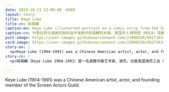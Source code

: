 ```yaml
---
date: 2019-10-11 12:00:00 -0400
layout: story
title: Keye Luke
title-cn: 陆锡麟
caption-en: Keye Luke illustarted portrait on a comic strip from the Sunday comic section, Museum of Chinese in<br>America (MOCA) Collection
caption-cn: 刊登在周日漫画页面的连环漫画中陆锡麟的肖像，美国华人博物馆（MOCA）馆藏
post-image: https://user-images.githubusercontent.com/23090526/66271633-5ee95380-e82e-11e9-8b37-939a7163e273.jpg
card-image: https://user-images.githubusercontent.com/23090526/66271634-5f81ea00-e82e-11e9-9ff0-7599d9ea37f6.jpg
story-en: |
  <p>Keye Luke (1904-1991) was a Chinese American artist, actor, and founding member of the Screen Actors Guild. One of the most prominent Asian actor’s in America in the mid-twentieth century, he was the first Chinese-American contract actor signed by RKO, Universal Pictures, and Metro-Goldwyn-Mayer. He was first an artist and muralist, beginning in the studio system as a commercial set artist before landing his first acting role in <i>The Painted Veil</i> alongside Greta Garbo. Luke’s acting career took off when he was cast as Charlie Chan’s eldest son in <i>Charlie Chan in Paris</i> – his incredible on-screen rapport with lead actor Warner Oland turned “Number One Son” into a regular character in the series. Luke went on to have a prolific career in Hollywood. He became the only Asian actor to play an Asian lead detective in the 1930s and 1940s with the role of Mr. Wong in <i>Phantom of Chinatown</i>, which he portrayed without “Orientalizing” the character as his predecessor Boris Karloff had done. Luke also played Kato in the original <i>Green Hornet</i> serials and appeared in a number of popular TV shows, including <i>Kung Fu</i>, <i>General Hospital</i>, and <i>Star Trek</i>. Luke was honored with a star on the Hollywood Walk of Fame in 1990.</p>
story-cn: |
  <p>陆锡麟（Keye Luke 1904-1991）是一名美籍华裔艺术家、演员，也是美国演员工会（Screen Actors Guild）的创始成员。作为20世纪中叶在美国最著名的亚裔演员之一，他是第一个被RKO、环球影业（Universal Pictures）和米高梅（Metro-Goldwyn-Mayer）公司签约的华裔美国演员。他最初是一位艺术家和壁画家，在与葛丽泰 嘉宝（Greta Garbo）合作出演《面纱》（<i>The Painted Veil</i>）之前，他开始是影视系统中的商业布景艺术家。陆锡麟的演艺生涯开始于他在《陈查理在巴黎》（<i>Charlie Chan in Paris</i>）中饰演陈查理的长子----他与主演华纳·欧兰德（Warner Oland）在银幕中令人难以置信的银幕交融使得他“头号儿子”的角色成为了该系列中经常出现的角色。陆锡麟继续其在好莱坞多产的职业生涯。上世纪三四十年代，他在《华埠魅影》（<i>Phantom of Chinatown</i>）中饰演黄先生，成为唯一一位饰演亚洲首席侦探的亚裔演员。他在这部影片中没有像他的前任者鲍里斯·卡洛夫（Boris Karloff）那样“东方化”这个角色。陆锡麟还在原版《青蜂侠》（<i>Green Hornet</i>）系列中饰演加藤（Kato），并出现在多部热门电视剧中，包括《功夫》（<i>Kung Fu</i>）、《综合医院》（<i>General Hospital</i>）和《星际迷航》（<i>Star Trek</i>）。1990年，陆锡麟被授予了好莱坞星光大道上的一颗星。</p>
  
---
```

Keye Luke (1904-1991) was a Chinese American artist, actor, and founding member of the Screen Actors Guild.

